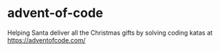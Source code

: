 # advent-of-code
Helping Santa deliver all the Christmas gifts by solving coding katas at https://adventofcode.com/
